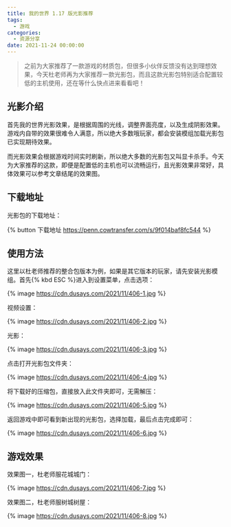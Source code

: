 ```yaml
---
title: 我的世界 1.17 版光影推荐
tags:
  - 游戏
categories:
  - 资源分享
date: 2021-11-24 00:00:00
---
```


> 之前为大家推荐了一款游戏的材质包，但很多小伙伴反馈没有达到理想效果，今天杜老师再为大家推荐一款光影包，而且这款光影包特别适合配置较低的主机使用，还在等什么快点进来看看吧！

<!-- more -->

## 光影介绍

首先我的世界光影效果，是根据周围的光线，调整界面亮度，以及生成阴影效果。游戏内自带的效果很难令人满意，所以绝大多数哦玩家，都会安装模组加载光影包已实现期待效果。

而光影效果会根据游戏时间实时刷新，所以绝大多数的光影包又叫显卡杀手。今天为大家推荐的这款，即便是配置低的主机也可以流畅运行，且光影效果非常好，具体效果可以参考文章结尾的效果图。

## 下载地址

光影包的下载地址：

{% button 下载地址 https://penn.cowtransfer.com/s/9f014baf8fc544 %}

## 使用方法

这里以杜老师推荐的整合包版本为例，如果是其它版本的玩家，请先安装光影模组。首先{% kbd ESC %}进入到设置菜单，点击选项：

{% image https://cdn.dusays.com/2021/11/406-1.jpg %}

视频设置：

{% image https://cdn.dusays.com/2021/11/406-2.jpg %}

光影：

{% image https://cdn.dusays.com/2021/11/406-3.jpg %}

点击打开光影包文件夹：

{% image https://cdn.dusays.com/2021/11/406-4.jpg %}

将下载好的压缩包，直接放入此文件夹即可，无需解压：

{% image https://cdn.dusays.com/2021/11/406-5.jpg %}

返回游戏中即可看到新出现的光影包，选择加载，最后点击完成即可：

{% image https://cdn.dusays.com/2021/11/406-6.jpg %}

## 游戏效果

效果图一，杜老师服花城城门：

{% image https://cdn.dusays.com/2021/11/406-7.jpg %}

效果图二，杜老师服树城树屋：

{% image https://cdn.dusays.com/2021/11/406-8.jpg %}
